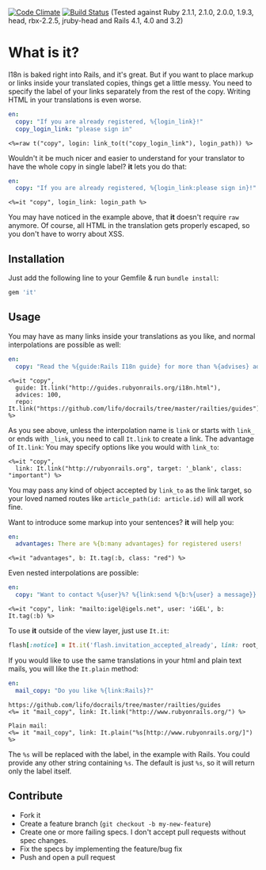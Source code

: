 [![Code Climate](https://codeclimate.com/github/iGEL/it.png)](https://codeclimate.com/github/iGEL/it)
[![Build Status](https://travis-ci.org/iGEL/it.svg?branch=markdown)](https://travis-ci.org/iGEL/it)
(Tested against Ruby 2.1.1, 2.1.0, 2.0.0, 1.9.3, head, rbx-2.2.5, jruby-head and Rails 4.1, 4.0 and 3.2)

What is **it**?
=============

I18n is baked right into Rails, and it's great. But if you want to place markup or links inside your translated copies, things get a little messy. You need to specify the label of your links separately from the rest of the copy. Writing HTML in your translations is even worse.

```yaml
en:
  copy: "If you are already registered, %{login_link}!"
  copy_login_link: "please sign in"
```

```erb
<%=raw t("copy", login: link_to(t("copy_login_link"), login_path)) %>
```

Wouldn't it be much nicer and easier to understand for your translator to have the whole copy in single label? **it** lets you do that:

```yaml
en:
  copy: "If you are already registered, %{login_link:please sign in}!"
```

```erb
<%=it "copy", login_link: login_path %>
```

You may have noticed in the example above, that **it** doesn't require `raw` anymore. Of course, all HTML in the translation gets properly escaped, so you don't have to worry about XSS.

Installation
------------

Just add the following line to your Gemfile & run `bundle install`:

```ruby
gem 'it'
```

Usage
-----

You may have as many links inside your translations as you like, and normal interpolations are possible as well:

```yaml
en:
  copy: "Read the %{guide:Rails I18n guide} for more than %{advises} advises. Fork it at {repo:github}."
```

```erb
<%=it "copy",
  guide: It.link("http://guides.rubyonrails.org/i18n.html"),
  advices: 100,
  repo: It.link("https://github.com/lifo/docrails/tree/master/railties/guides") %>
```

As you see above, unless the interpolation name is `link` or starts with `link_` or ends with `_link`, you need to call `It.link` to create a link. The advantage of `It.link`: You may specify options like you would with `link_to`:

```erb
<%=it "copy",
  link: It.link("http://rubyonrails.org", target: '_blank', class: "important") %>
```

You may pass any kind of object accepted by `link_to` as the link target, so your loved named routes like `article_path(id: article.id)` will all work fine.

Want to introduce some markup into your sentences? **it** will help you:

```yaml
en:
  advantages: There are %{b:many advantages} for registered users!
```

```erb
<%=it "advantages", b: It.tag(:b, class: "red") %>
```

Even nested interpolations are possible:

```yaml
en:
  copy: "Want to contact %{user}%? %{link:send %{b:%{user} a message}}!"
```

```erb
<%=it "copy", link: "mailto:igel@igels.net", user: 'iGEL', b: It.tag(:b) %>
```

To use **it** outside of the view layer, just use `It.it`:

```ruby
flash[:notice] = It.it('flash.invitation_accepted_already', link: root_path)
```

If you would like to use the same translations in your html and plain text mails, you will like the `It.plain` method:
```yaml
en:
  mail_copy: "Do you like %{link:Rails}?"
```

```erb
https://github.com/lifo/docrails/tree/master/railties/guides
<%= it "mail_copy", link: It.link("http://www.rubyonrails.org/") %>

Plain mail:
<%= it "mail_copy", link: It.plain("%s[http://www.rubyonrails.org/]") %>
```

The `%s` will be replaced with the label, in the example with Rails. You could provide any other string containing `%s`. The default is just `%s`, so it will return only the label itself.

Contribute
----------

* Fork it
* Create a feature branch (`git checkout -b my-new-feature`)
* Create one or more failing specs. I don't accept pull requests without spec changes.
* Fix the specs by implementing the feature/bug fix
* Push and open a pull request
